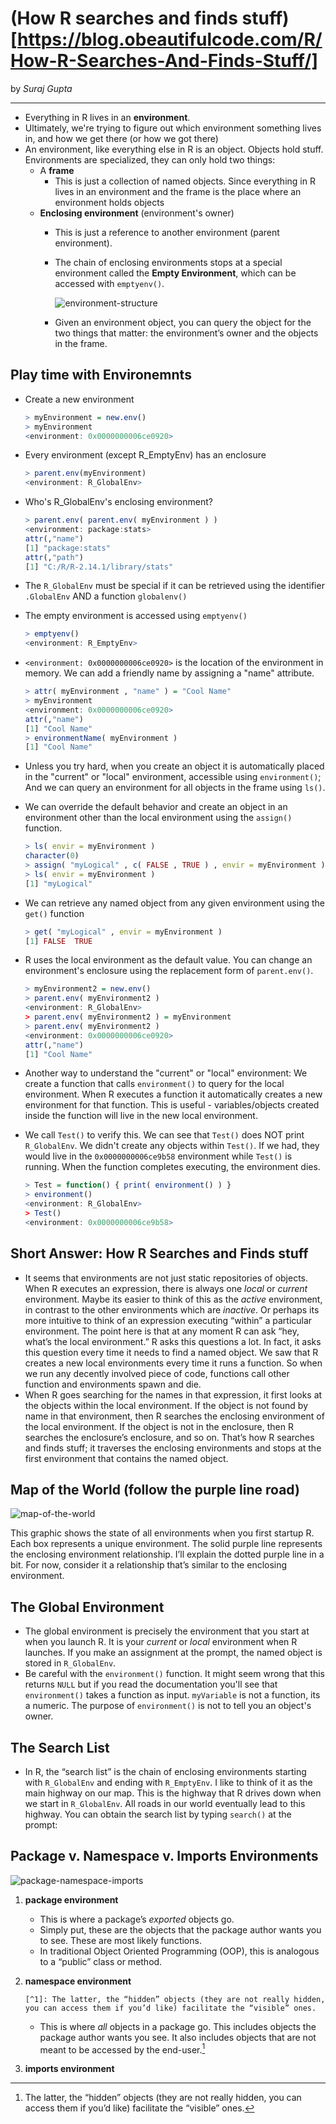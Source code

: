 # (How R searches and finds stuff)[https://blog.obeautifulcode.com/R/How-R-Searches-And-Finds-Stuff/]
by *Suraj Gupta*
<hr>

- Everything in R lives in an **environment**.
- Ultimately, we're trying to figure out which environment something lives in, and how we get there (or how we got there)
- An environment, like everything else in R is an object. Objects hold stuff. Environments are specialized, they can only hold two things:
  - A **frame**
    - This is just a collection of named objects. Since everything in R lives in an environment and the frame is the place where an environment holds objects
  - **Enclosing environment** (environment's owner)
    - This is just a reference to another environment (parent environment).
    
    - The chain of enclosing environments stops at a special environment called the **Empty Environment**, which can be accessed with `emptyenv()`. 
    
      ![environment-structure](https://raw.githubusercontent.com/askming/picgo/master/environment-structure.png)
    
    - Given an environment object, you can query the object for the two things that matter: the environment’s owner and the objects in the frame.

## Play time with Environemnts

- Create a new environment

  ```R
  > myEnvironment = new.env() 
  > myEnvironment 
  <environment: 0x0000000006ce0920>
  ```

- Every environment (except R_EmptyEnv) has an enclosure

  ```R
  > parent.env(myEnvironment) 
  <environment: R_GlobalEnv>
  ```

- Who's R_GlobalEnv's enclosing environment?

  ```R
  > parent.env( parent.env( myEnvironment ) ) 
  <environment: package:stats>
  attr(,"name")
  [1] "package:stats"
  attr(,"path")
  [1] "C:/R/R-2.14.1/library/stats"
  ```

- The `R_GlobalEnv` must be special if it can be retrieved using the identifier `.GlobalEnv` AND a function `globalenv()`

- The empty environment is accessed using `emptyenv()`

  ```R
  > emptyenv()
  <environment: R_EmptyEnv>
  ```

- `<environment: 0x0000000006ce0920>` is the location of the environment in memory. We can add a friendly name by assigning a "name" attribute.

  ```R
  > attr( myEnvironment , "name" ) = "Cool Name" 
  > myEnvironment 
  <environment: 0x0000000006ce0920>
  attr(,"name")
  [1] "Cool Name"
  > environmentName( myEnvironment ) 
  [1] "Cool Name"
  ```

- Unless you try hard, when you create an object it is automatically placed in the "current" or "local" environment, accessible using `environment()`; And we can query an environment for all objects in the frame using `ls()`.

- We can override the default behavior and create an object in an environment other than the local environment using the `assign()` function.

  ```R
  > ls( envir = myEnvironment )
  character(0)
  > assign( "myLogical" , c( FALSE , TRUE ) , envir = myEnvironment )
  > ls( envir = myEnvironment )
  [1] "myLogical"
  ```

- We can retrieve any named object from any given environment using the `get()` function

  ```R
  > get( "myLogical" , envir = myEnvironment )
  [1] FALSE  TRUE
  ```

- R uses the local environment as the default value. You can change an environment's enclosure using the replacement form of `parent.env()`.

  ```R
  > myEnvironment2 = new.env()
  > parent.env( myEnvironment2 )
  <environment: R_GlobalEnv>
  > parent.env( myEnvironment2 ) = myEnvironment
  > parent.env( myEnvironment2 )
  <environment: 0x0000000006ce0920>
  attr(,"name")
  [1] "Cool Name"
  ```

- Another way to understand the "current" or "local" environment: We create a function that calls `environment()` to query for the local environment. When R executes a function it automatically creates a new environment for that function. This is useful - variables/objects created inside the function will live in the new local environment.

- We call `Test()` to verify this. We can see that `Test()` does NOT print `R_GlobalEnv`. We didn't create any objects within `Test()`. If we had, they would live in the `0x0000000006ce9b58` environment while `Test()` is running. When the function completes executing, the environment dies. 

  ```R
  > Test = function() { print( environment() ) } 
  > environment()
  <environment: R_GlobalEnv>
  > Test() 
  <environment: 0x0000000006ce9b58>
  ```

## Short Answer: How R Searches and Finds stuff

- It seems that environments are not just static repositories of objects. When R executes an expression, there is always one *local* or *current* environment. Maybe its easier to think of this as the *active* environment, in contrast to the other environments which are *inactive*. Or perhaps its more intuitive to think of an expression executing “within” a particular environment. The point here is that at any moment R can ask “hey, what’s the local environment.” R asks this questions a lot. In fact, it asks this question every time it needs to find a named object. We saw that R creates a new local environments every time it runs a function. So when we run any decently involved piece of code, functions call other function and environments spawn and die.
- When R goes searching for the names in that expression, it first looks at the objects within the local environment. If the object is not found by name in that environment, then R searches the enclosing environment of the local environment. If the object is not in the enclosure, then R searches the enclosure’s enclosure, and so on. That’s how R searches and finds stuff; it traverses the enclosing environments and stops at the first environment that contains the named object.

## Map of the World (follow the purple line road)

![map-of-the-world](https://raw.githubusercontent.com/askming/picgo/master/map-of-the-world.png)

This graphic shows the state of all environments when you first startup R. Each box represents a unique environment. The solid purple line represents the enclosing environment relationship. I’ll explain the dotted purple line in a bit. For now, consider it a relationship that’s similar to the enclosing environment.

## The Global Environment

- The global environment is precisely the environment that you start at when you launch R. It is your *current* or *local* environment when R launches. If you make an assignment at the prompt, the named object is stored in `R_GlobalEnv`.
- Be careful with the `environment()` function. It might seem wrong that this returns `NULL` but if you read the documentation you'll see that `environment()` takes a function as input. `myVariable` is not a function, its a numeric.  The purpose of `environment()` is not to tell you an object's owner.

## The Search List

- In R, the “search list” is the chain of enclosing environments starting with `R_GlobalEnv` and ending with `R_EmptyEnv`. I like to think of it as the main highway on our map. This is the highway that R drives down when we start in `R_GlobalEnv`. All roads in our world eventually lead to this highway. You can obtain the search list by typing `search()` at the prompt:

## Package v. Namespace v. Imports Environments

![package-namespace-imports](https://raw.githubusercontent.com/askming/picgo/master/package-namespace-imports.png)

1. **package environment**

   - This is where a package’s *exported* objects go.
   - Simply put, these are the objects that the package author wants you to see. These are most likely functions. 
   - In traditional Object Oriented Programming (OOP), this is analogous to a “public” class or method.

2. **namespace environment**

   ```{margin}
   [^1]: The latter, the “hidden” objects (they are not really hidden, you can access them if you’d like) facilitate the “visible” ones. 
   ```

   - This is where *all* objects in a package go. This includes objects the package author wants you see. It also includes objects that are not meant to be accessed by the end-user.[^1]

3. **imports environment**



[^1]: The latter, the “hidden” objects (they are not really hidden, you can access them if you’d like) facilitate the “visible” ones. 